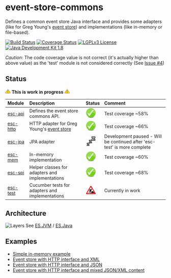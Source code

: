# event-store-commons
Defines a common event store Java interface and provides some adapters (like for Greg Young's [event store](https://www.geteventstore.com/)) and implementations (like in-memory or file-based).

[![Build Status](https://fuin-org.ci.cloudbees.com/job/event-store-commons/badge/icon)](https://fuin-org.ci.cloudbees.com/job/event-store-commons/)
[![Coverage Status](https://coveralls.io/repos/fuinorg/event-store-commons/badge.svg)](https://coveralls.io/r/fuinorg/event-store-commons)
[![LGPLv3 License](http://img.shields.io/badge/license-LGPLv3-blue.svg)](https://www.gnu.org/licenses/lgpl.html)
[![Java Development Kit 1.8](https://img.shields.io/badge/JDK-1.8-green.svg)](http://www.oracle.com/technetwork/java/javase/downloads/jdk8-downloads-2133151.html)

*Caution*: The code coverage value is not correct (it's actually higher than above value) as the 'test' module is not considered correctly (See [Issue #4](issues/4))


## Status
![Warning](https://raw.githubusercontent.com/fuinorg/event-store-commons/master/doc/warning.gif) **This is work in progress** ![Warning](https://raw.githubusercontent.com/fuinorg/event-store-commons/master/doc/warning.gif)

| Module | Description | Status | Comment |
|:-------|:------------|--------|:--------|
| [esc-api](api) | Defines the event store commons API. | ![OK](https://raw.githubusercontent.com/fuinorg/event-store-commons/master/doc/ok.png) | Test coverage ~58% |
| [esc-http](eshttp) | HTTP adapter for Greg Young's [event store](https://www.geteventstore.com/)| ![OK](https://raw.githubusercontent.com/fuinorg/event-store-commons/master/doc/ok.png) | Test coverage ~66% |
| [esc-jpa](jpa) | JPA adapter | ![PAUSED](https://raw.githubusercontent.com/fuinorg/event-store-commons/master/doc/sleeping.png) | Development paused - Will be continued after 'esc-test' is more complete |
| [esc-mem](mem) | In-memory implementation | ![OK](https://raw.githubusercontent.com/fuinorg/event-store-commons/master/doc/ok.png) | Test coverage ~60% |
| [esc-spi](spi) | Helper classes for adapters and implementations | ![OK](https://raw.githubusercontent.com/fuinorg/event-store-commons/master/doc/ok.png) | Test coverage ~68% |
| [esc-test](test) | Cucumber tests for adapters and implementations | ![Work in progress](https://raw.githubusercontent.com/fuinorg/event-store-commons/master/doc/work-in-progress.png) | Currently in work |

## Architecture
![Layers](https://raw.github.com/fuinorg/event-store-commons/master/doc/event-store-commons.png)
See [ES.JVM](https://github.com/EventStore/EventStore.JVM) / [ES.Java](https://github.com/jen20/EventStore.Java)

## Examples
- [Simple in-memory example](test/src/test/java/org/fuin/esc/test/examples/InMemoryExample.java)
- [Event store with HTTP interface and XML](test/src/test/java/org/fuin/esc/test/examples/EsHttpXmlExample.java)
- [Event store with HTTP interface and JSON](test/src/test/java/org/fuin/esc/test/examples/EsHttpJsonExample.java)
- [Event store with HTTP interface and mixed JSON/XML content](test/src/test/java/org/fuin/esc/test/examples/EsHttpMixedExample.java)
